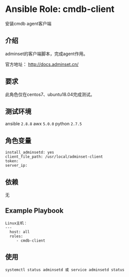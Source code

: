 # Ansible Role: cmdb-client

安装cmdb agent客户端

## 介绍
adminset的客户端脚本，完成agent作用。

官方地址： http://docs.adminset.cn/

## 要求

此角色仅在centos7、ubuntu18.04完成测试。

## 测试环境
ansible `2.8.8`
awx `5.0.0`
python `2.7.5`

## 角色变量

	install_adminsetd: yes
	client_file_path: /usr/local/adminset-client
	token: 
	server_ip: 

## 依赖

无

## Example Playbook
	Linux主机：
	---
	  host: all
	  roles:
	     - cmdb-client
	
## 使用

``` 
systemctl status adminsetd 或 service adminsetd status
```
